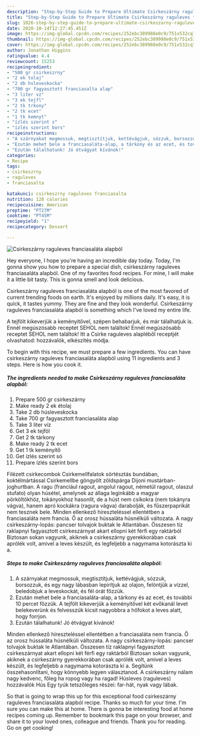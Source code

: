 ```yaml
---
description: "Step-by-Step Guide to Prepare Ultimate Csirkeszárny raguleves franciasaláta alapból"
title: "Step-by-Step Guide to Prepare Ultimate Csirkeszárny raguleves franciasaláta alapból"
slug: 1026-step-by-step-guide-to-prepare-ultimate-csirkeszarny-raguleves-franciasalata-alapbol
date: 2020-10-14T12:27:45.451Z
image: https://img-global.cpcdn.com/recipes/252ebc389988e0c9/751x532cq70/csirkeszarny-raguleves-franciasalata-alapbol-recept-foto.jpg
thumbnail: https://img-global.cpcdn.com/recipes/252ebc389988e0c9/751x532cq70/csirkeszarny-raguleves-franciasalata-alapbol-recept-foto.jpg
cover: https://img-global.cpcdn.com/recipes/252ebc389988e0c9/751x532cq70/csirkeszarny-raguleves-franciasalata-alapbol-recept-foto.jpg
author: Jonathan Higgins
ratingvalue: 4.4
reviewcount: 15253
recipeingredient:
- "500 gr csirkeszrny"
- "2 ek tolaj"
- "2 db hsleveskocka"
- "700 gr fagyasztott franciasalta alap"
- "3 liter vz"
- "3 ek tejfl"
- "2 tk trkony"
- "2 tk ecet"
- "1 tk kemnyt"
- "ízlés szerint s"
- "ízlés szerint bors"
recipeinstructions:
- "A szárnyakat megmossuk, megtisztítjuk, kettévágjuk, sózzuk, borsozzuk, és egy nagy lábasban lepirítjuk az olajon, felöntjük a vízzel, beledobjuk a leveskockát, és fél órát főzzük."
- "Ezután mehet bele a franciasaláta-alap, a tárkony és az ecet, és további 10 percet főzzük. A tejfölt kikeverjük a keményítővel két evőkanál levet belekeverünk és felvesszük kicsit nagyobbra a hőfokot a leves alatt, hogy forrjon."
- "Ezután tálalhatunk! Jó étvágyat kívánok!"
categories:
- Recipe
tags:
- csirkeszrny
- raguleves
- franciasalta

katakunci: csirkeszrny raguleves franciasalta 
nutrition: 128 calories
recipecuisine: American
preptime: "PT27M"
cooktime: "PT45M"
recipeyield: "1"
recipecategory: Dessert

---
```



![Csirkeszárny raguleves franciasaláta alapból](https://img-global.cpcdn.com/recipes/252ebc389988e0c9/751x532cq70/csirkeszarny-raguleves-franciasalata-alapbol-recept-foto.jpg)

Hey everyone, I hope you're having an incredible day today. Today, I'm gonna show you how to prepare a special dish, csirkeszárny raguleves franciasaláta alapból. One of my favorites food recipes. For mine, I will make it a little bit tasty. This is gonna smell and look delicious.

Csirkeszárny raguleves franciasaláta alapból is one of the most favored of current trending foods on earth. It's enjoyed by millions daily. It's easy, it is quick, it tastes yummy. They are fine and they look wonderful. Csirkeszárny raguleves franciasaláta alapból is something which I've loved my entire life.

A tejfölt kikeverjük a keményítővel, szépen behabarjuk, és már tálalhatjuk is. Ennél megúszósabb receptet SEHOL nem találtok! Ennél megúszósabb receptet SEHOL nem találtok! Itt a Csirke raguleves alapléből receptjét olvashatod: hozzávalók, elkészítés módja.


To begin with this recipe, we must prepare a few ingredients. You can have csirkeszárny raguleves franciasaláta alapból using 11 ingredients and 3 steps. Here is how you cook it.

<!--inarticleads1-->

##### The ingredients needed to make Csirkeszárny raguleves franciasaláta alapból:

1. Prepare 500 gr csirkeszárny
1. Make ready 2 ek étolaj
1. Take 2 db húsleveskocka
1. Take 700 gr fagyasztott franciasaláta alap
1. Take 3 liter víz
1. Get 3 ek tejföl
1. Get 2 tk tárkony
1. Make ready 2 tk ecet
1. Get 1 tk kemènyítő
1. Get ízlés szerint só
1. Prepare ízlés szerint bors


Filézett csirkecombok Csirkemellfalatok sörtésztás bundában, koktélmártással Csirkemellbe göngyölt zöldspárga Dijoni mustárban-joghurtban. A ragu (franciául ragout, angolul ragout, németül ragout, olaszul stufato) olyan húsétel, amelynek az állaga leginkább a magyar pörköltökhöz, tokányokhoz hasonlít, de a húst nem csíkokra (nem tokányra vágva), hanem apró kockákra (ragura vágva) darabolják, és fűszerpaprikát nem tesznek bele. Minden ellenkező híreszteléssel ellentétben a franciasaláta nem francia. Ő az orosz hússaláta húsnélküli változata. A nagy csirkeszárny-lopás: pancser tolvajok buktak le Atlantában. Összesen tíz raklapnyi fagyasztott csirkeszárnyat akart ellopni két férfi egy raktárból Biztosan sokan vagyunk, akiknek a csirkeszárny gyerekkorában csak aprólék volt, amivel a leves készült, és legfeljebb a nagymama kotorászta ki a. 

<!--inarticleads2-->

##### Steps to make Csirkeszárny raguleves franciasaláta alapból:

1. A szárnyakat megmossuk, megtisztítjuk, kettévágjuk, sózzuk, borsozzuk, és egy nagy lábasban lepirítjuk az olajon, felöntjük a vízzel, beledobjuk a leveskockát, és fél órát főzzük.
1. Ezután mehet bele a franciasaláta-alap, a tárkony és az ecet, és további 10 percet főzzük. A tejfölt kikeverjük a keményítővel két evőkanál levet belekeverünk és felvesszük kicsit nagyobbra a hőfokot a leves alatt, hogy forrjon.
1. Ezután tálalhatunk! Jó étvágyat kívánok!


Minden ellenkező híreszteléssel ellentétben a franciasaláta nem francia. Ő az orosz hússaláta húsnélküli változata. A nagy csirkeszárny-lopás: pancser tolvajok buktak le Atlantában. Összesen tíz raklapnyi fagyasztott csirkeszárnyat akart ellopni két férfi egy raktárból Biztosan sokan vagyunk, akiknek a csirkeszárny gyerekkorában csak aprólék volt, amivel a leves készült, és legfeljebb a nagymama kotorászta ki a. Segítünk összehasonlítani, hogy könnyebb legyen választanod. A csirkeszárny nálam nagy kedvenc, főleg ha ropog vagy ha ragad! Húsleves (raguleves) hozzávalók Hús Egy tyúk tetszőleges részei: far-hát, nyak vagy lábak. 

So that is going to wrap this up for this exceptional food csirkeszárny raguleves franciasaláta alapból recipe. Thanks so much for your time. I'm sure you can make this at home. There is gonna be interesting food at home recipes coming up. Remember to bookmark this page on your browser, and share it to your loved ones, colleague and friends. Thank you for reading. Go on get cooking!
